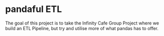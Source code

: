 # pandaful ETL

The goal of this project is to take the Infinity Cafe Group Project where we build an ETL Pipeline, but try and utilise more of what pandas has to offer.
